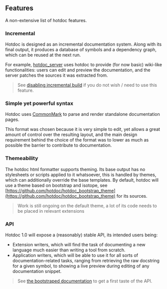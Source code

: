 ## Features

A non-extensive list of hotdoc features.

### Incremental

Hotdoc is designed as an incremental documentation system. Along with
its final output, it produces a database of symbols and a dependency
graph, which can be reused at the next run.

For example, [hotdoc_server](https://github.com/hotdoc/hotdoc_server) uses
hotdoc to provide (for now basic) wiki-like functionalities: users
can edit and preview the documentation, and the server patches the sources it was
extracted from.

> See [disabling incremental build](running.markdown#disabling-incremental-build) if you do not wish / need to use this feature.

### Simple yet powerful syntax

Hotdoc uses [CommonMark](http://commonmark.org/) to parse and render
standalone documentation pages.

This format was chosen because it is very simple to edit, yet allows
a great amount of control over the resulting layout, and the main
design requirement behind the choice of the format was to lower as
much as possible the barrier to contribute to documentation.

### Themeability

The hotdoc html formatter supports theming. Its base output has
no stylesheets or scripts applied to it whatsoever, this is handled by themes,
which can additionally override the base templates. By default, hotdoc will use
a theme based on bootstrap and isotope, see
[https://github.com/hotdoc/hotdoc_bootstrap_theme](https://github.com/hotdoc/hotdoc_bootstrap_theme)
for its sources.

> Work is still ongoing on the default theme, a lot of its code needs to be
> placed in relevant extensions

### API

Hotdoc 1.0 will expose a (reasonably) stable API, its intended users being:

* Extension writers, which will find the task of documenting a new language
  much easier than writing a tool from scratch.
* Application writers, which will be able to use it for all sorts of
  documentation-related tasks, ranging from retrieving the raw docstring
  for a given symbol, to showing a live preview during editing of any
  documentation snippet.

> See [the bootstraped documentation](examples.markdown#hotdocs-own-bootstrapped-documentation) to get a first taste of the API.
